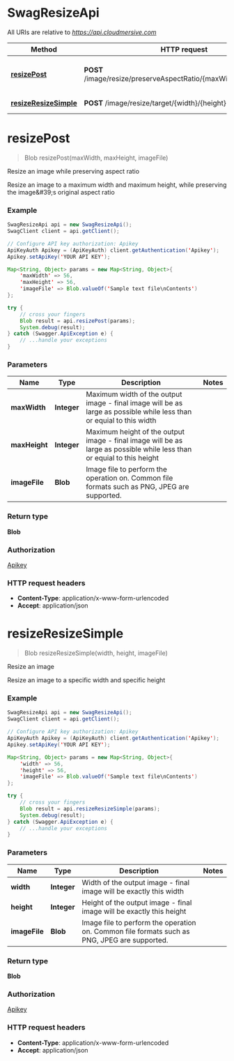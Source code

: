 # SwagResizeApi

All URIs are relative to *https://api.cloudmersive.com*

Method | HTTP request | Description
------------- | ------------- | -------------
[**resizePost**](SwagResizeApi.md#resizePost) | **POST** /image/resize/preserveAspectRatio/{maxWidth}/{maxHeight} | Resize an image while preserving aspect ratio
[**resizeResizeSimple**](SwagResizeApi.md#resizeResizeSimple) | **POST** /image/resize/target/{width}/{height} | Resize an image


<a name="resizePost"></a>
# **resizePost**
> Blob resizePost(maxWidth, maxHeight, imageFile)

Resize an image while preserving aspect ratio

Resize an image to a maximum width and maximum height, while preserving the image\&#39;s original aspect ratio

### Example
```java
SwagResizeApi api = new SwagResizeApi();
SwagClient client = api.getClient();

// Configure API key authorization: Apikey
ApiKeyAuth Apikey = (ApiKeyAuth) client.getAuthentication('Apikey');
Apikey.setApiKey('YOUR API KEY');

Map<String, Object> params = new Map<String, Object>{
    'maxWidth' => 56,
    'maxHeight' => 56,
    'imageFile' => Blob.valueOf('Sample text file\nContents')
};

try {
    // cross your fingers
    Blob result = api.resizePost(params);
    System.debug(result);
} catch (Swagger.ApiException e) {
    // ...handle your exceptions
}
```

### Parameters

Name | Type | Description  | Notes
------------- | ------------- | ------------- | -------------
 **maxWidth** | **Integer**| Maximum width of the output image - final image will be as large as possible while less than or equial to this width |
 **maxHeight** | **Integer**| Maximum height of the output image - final image will be as large as possible while less than or equial to this height |
 **imageFile** | **Blob**| Image file to perform the operation on.  Common file formats such as PNG, JPEG are supported. |

### Return type

**Blob**

### Authorization

[Apikey](../README.md#Apikey)

### HTTP request headers

 - **Content-Type**: application/x-www-form-urlencoded
 - **Accept**: application/json

<a name="resizeResizeSimple"></a>
# **resizeResizeSimple**
> Blob resizeResizeSimple(width, height, imageFile)

Resize an image

Resize an image to a specific width and specific height

### Example
```java
SwagResizeApi api = new SwagResizeApi();
SwagClient client = api.getClient();

// Configure API key authorization: Apikey
ApiKeyAuth Apikey = (ApiKeyAuth) client.getAuthentication('Apikey');
Apikey.setApiKey('YOUR API KEY');

Map<String, Object> params = new Map<String, Object>{
    'width' => 56,
    'height' => 56,
    'imageFile' => Blob.valueOf('Sample text file\nContents')
};

try {
    // cross your fingers
    Blob result = api.resizeResizeSimple(params);
    System.debug(result);
} catch (Swagger.ApiException e) {
    // ...handle your exceptions
}
```

### Parameters

Name | Type | Description  | Notes
------------- | ------------- | ------------- | -------------
 **width** | **Integer**| Width of the output image - final image will be exactly this width |
 **height** | **Integer**| Height of the output image - final image will be exactly this height |
 **imageFile** | **Blob**| Image file to perform the operation on.  Common file formats such as PNG, JPEG are supported. |

### Return type

**Blob**

### Authorization

[Apikey](../README.md#Apikey)

### HTTP request headers

 - **Content-Type**: application/x-www-form-urlencoded
 - **Accept**: application/json

